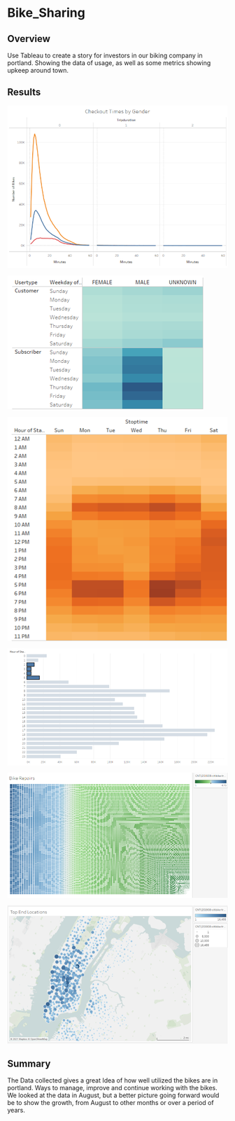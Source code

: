 # Bike_Sharing

## Overview

Use Tableau to create a story for investors in our biking company in portland. Showing the data of usage, as well as some metrics showing upkeep around town.

## Results

![Gender](https://github.com/CaptCarmine/Bike_Sharing/blob/main/Images/Checkout_By_Gender.png?raw=true)

![User Type](https://github.com/CaptCarmine/Bike_Sharing/blob/main/Images/UserType_Image.png?raw=true)

![Weekday Trips](https://github.com/CaptCarmine/Bike_Sharing/blob/main/Images/Weekday_Trips.png?raw=true)

![Repair times](https://github.com/CaptCarmine/Bike_Sharing/blob/main/Images/Bike%20Repair%20Time.png?raw=true)

![Bike Usage](https://github.com/CaptCarmine/Bike_Sharing/blob/main/Images/Bike_Usage.png?raw=true)

![Weekday Trips](https://github.com/CaptCarmine/Bike_Sharing/blob/main/Images/Locations.png?raw=true)

## Summary

The Data collected gives a great Idea of how well utilized the bikes are in portland. Ways to manage, improve and continue working with the bikes. We looked at the data in August, but a better picture going forward would be to show the growth, from August to other months or over a period of years.  
